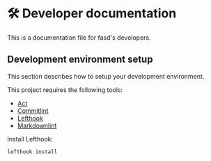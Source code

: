 # 🛠️ Developer documentation

This is a documentation file for fasd's developers.

## Development environment setup

This section describes how to setup your development environment.

This project requires the following tools:

- [Act]
- [Commitlint]
- [Lefthook]
- [Markdownlint]

Install Lefthook:

```shell
lefthook install
```

[Act]: https://github.com/nektos/act
[Commitlint]: https://github.com/conventional-changelog/commitlint
[Lefthook]: https://github.com/evilmartians/lefthook
[Markdownlint]: https://github.com/igorshubovych/markdownlint-cli
